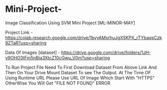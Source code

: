 # Mini-Project-
Image Classification Using SVM Mini Project [ML-MINOR-MAY]


Project Link - https://colab.research.google.com/drive/1byyAMxrhuJgX5KPX_rTYbaqsCzk9ZTaR?usp=sharing

Data Of Images [dataset] -  https://drive.google.com/drive/folders/1JH-y9OHO3tFm5nBja3XtcZ10cGwu_V0m?usp=sharing

To Run Project File Need To First Download Dataset From Above Link And Then On Your Drive Mount Dataset To see The Output.
At The Time OF Using Runtime URL Please Use URL Of Image Which Start With "HTTPS" OtherWise You Will Get "FILE NOT FOUND" ERROR



